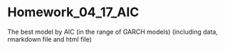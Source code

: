 # Homework_04_17_AIC
The best model by AIC (in the range of GARCH models)
(including data, rmarkdown file and html file)
